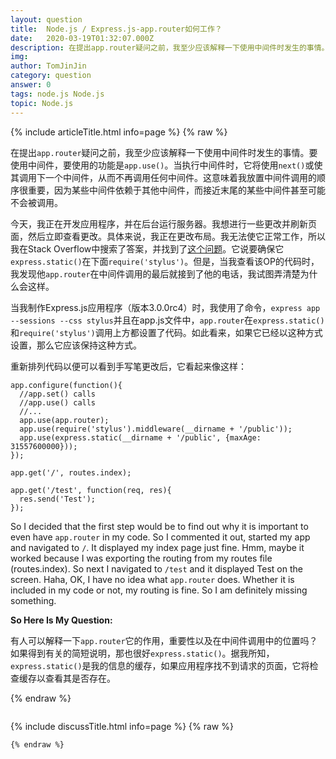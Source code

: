 ```yaml
---
layout: question
title:  Node.js / Express.js-app.router如何工作？
date:   2020-03-19T01:32:07.000Z
description: 在提出app.router疑问之前，我至少应该解释一下使用中间件时发生的事情。要使用中间件，要使用的功能是app.use()。当执行中间件时，它将使用ne...
img: 
author: TomJinJin
category: question
answer: 0
tags: node.js Node.js
topic: Node.js
---
```

<div class="article-root">
  <div class="article">
    {% include articleTitle.html info=page %}
    {% raw %}
    <div class="article-content"><p><font style="vertical-align: inherit;"><font style="vertical-align: inherit;">在提出</font></font><code>app.router</code><font style="vertical-align: inherit;"><font style="vertical-align: inherit;">疑问</font><font style="vertical-align: inherit;">之前，我</font><font style="vertical-align: inherit;">至少应该解释一下使用中间件时发生的事情。</font><font style="vertical-align: inherit;">要使用中间件，要使用的功能是</font></font><code>app.use()</code><font style="vertical-align: inherit;"><font style="vertical-align: inherit;">。</font><font style="vertical-align: inherit;">当执行中间件时，它将使用</font></font><code>next()</code><font style="vertical-align: inherit;"><font style="vertical-align: inherit;">或使其</font><font style="vertical-align: inherit;">调用下一个中间件，</font><font style="vertical-align: inherit;">从而不再调用任何中间件。</font><font style="vertical-align: inherit;">这意味着我放置中间件调用的顺序很重要，因为某些中间件依赖于其他中间件，而接近末尾的某些中间件甚至可能不会被调用。</font></font></p>

<p><font style="vertical-align: inherit;"><font style="vertical-align: inherit;">今天，我正在开发应用程序，并在后台运行服务器。</font><font style="vertical-align: inherit;">我想进行一些更改并刷新页面，然后立即查看更改。</font><font style="vertical-align: inherit;">具体来说，我正在更改布局。</font><font style="vertical-align: inherit;">我无法使它正常工作，所以我在Stack Overflow中搜索了答案，并找到了</font></font><a href="https://stackoverflow.com/questions/5612777/stylus-and-express-stylesheets-are-not-re-compiled-when-modified"><font style="vertical-align: inherit;"><font style="vertical-align: inherit;">这个问题</font></font></a><font style="vertical-align: inherit;"><font style="vertical-align: inherit;">。</font><font style="vertical-align: inherit;">它说要确保它</font></font><code>express.static()</code><font style="vertical-align: inherit;"><font style="vertical-align: inherit;">在下面</font></font><code>require('stylus')</code><font style="vertical-align: inherit;"><font style="vertical-align: inherit;">。</font><font style="vertical-align: inherit;">但是，当我查看该OP的代码时，我发现他</font></font><code>app.router</code><font style="vertical-align: inherit;"><font style="vertical-align: inherit;">在中间件调用的最后就接到了他的电话，我试图弄清楚为什么会这样。</font></font></p>

<p><font style="vertical-align: inherit;"><font style="vertical-align: inherit;">当我制作Express.js应用程序（版本3.0.0rc4）时，我使用了命令，</font></font><code>express app --sessions --css stylus</code><font style="vertical-align: inherit;"><font style="vertical-align: inherit;">并且在app.js文件中，</font></font><code>app.router</code><font style="vertical-align: inherit;"><font style="vertical-align: inherit;">在</font></font><code>express.static()</code><font style="vertical-align: inherit;"><font style="vertical-align: inherit;">和</font></font><code>require('stylus')</code><font style="vertical-align: inherit;"><font style="vertical-align: inherit;">调用</font><font style="vertical-align: inherit;">上方都</font><font style="vertical-align: inherit;">设置了代码</font><font style="vertical-align: inherit;">。</font><font style="vertical-align: inherit;">如此看来，如果它已经以这种方式设置，那么它应该保持这种方式。</font></font></p>

<p><font style="vertical-align: inherit;"><font style="vertical-align: inherit;">重新排列代码以便可以看到手写笔更改后，它看起来像这样：</font></font></p>

<pre><code>app.configure(function(){<font></font>
  //app.set() calls<font></font>
  //app.use() calls<font></font>
  //...<font></font>
  app.use(app.router);<font></font>
  app.use(require('stylus').middleware(__dirname + '/public'));<font></font>
  app.use(express.static(__dirname + '/public', {maxAge: 31557600000}));<font></font>
});<font></font>
<font></font>
app.get('/', routes.index);<font></font>
<font></font>
app.get('/test', function(req, res){<font></font>
  res.send('Test');<font></font>
});<font></font>
</code></pre>

<p>So I decided that the first step would be to find out why it is important to even have <code>app.router</code> in my code. So I commented it out, started my app and navigated to <code>/</code>. It displayed my index page just fine. Hmm, maybe it worked because I was exporting the routing from my routes file (routes.index). So next I navigated to <code>/test</code> and it displayed Test on the screen. Haha, OK, I have no idea what <code>app.router</code> does. Whether it is included in my code or not, my routing is fine. So I am definitely missing something.</p>

<p><strong>So Here Is My Question:</strong></p>

<p><font style="vertical-align: inherit;"><font style="vertical-align: inherit;">有人可以解释一下</font></font><code>app.router</code><font style="vertical-align: inherit;"><font style="vertical-align: inherit;">它的作用，重要性以及在中间件调用中的位置吗？</font><font style="vertical-align: inherit;">如果得到有关的简短说明，那也很好</font></font><code>express.static()</code><font style="vertical-align: inherit;"><font style="vertical-align: inherit;">。</font><font style="vertical-align: inherit;">据我所知，</font></font><code>express.static()</code><font style="vertical-align: inherit;"><font style="vertical-align: inherit;">是我的信息的缓存，如果应用程序找不到请求的页面，它将检查缓存以查看其是否存在。</font></font></p></div>
    {% endraw %}
  </div>
  <p style="height: 0;width:0;overflow: hidden;"> 第2211篇《Node.js / Express.js-app.router如何工作？》来自Winter(https://github.com/aiyld/aiyld.github.io)的站点</p>
  <div class="discuss-wrapper">
    {% include discussTitle.html info=page %}
    {% raw %}
    
    {% endraw %}
  </div>
<div>
